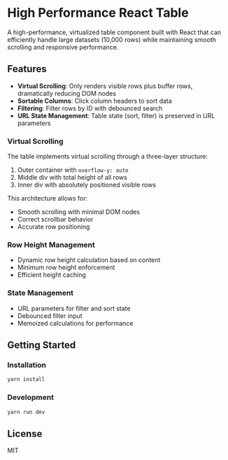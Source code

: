 # High Performance React Table

A high-performance, virtualized table component built with React that can efficiently handle large datasets (10,000 rows) while maintaining smooth scrolling and responsive performance.

## Features

- **Virtual Scrolling**: Only renders visible rows plus buffer rows, dramatically reducing DOM nodes
- **Sortable Columns**: Click column headers to sort data
- **Filtering**: Filter rows by ID with debounced search
- **URL State Management**: Table state (sort, filter) is preserved in URL parameters

### Virtual Scrolling
The table implements virtual scrolling through a three-layer structure:
1. Outer container with `overflow-y: auto`
2. Middle div with total height of all rows
3. Inner div with absolutely positioned visible rows

This architecture allows for:
- Smooth scrolling with minimal DOM nodes
- Correct scrollbar behavior
- Accurate row positioning

### Row Height Management
- Dynamic row height calculation based on content
- Minimum row height enforcement
- Efficient height caching

### State Management
- URL parameters for filter and sort state
- Debounced filter input
- Memoized calculations for performance

## Getting Started

### Installation

```bash
yarn install
```

### Development

```bash
yarn run dev
```
## License

MIT
